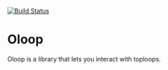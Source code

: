[![Build Status](https://travis-ci.org/agarwal/oloop.svg?branch=master)](https://travis-ci.org/agarwal/oloop)

Oloop
=====

Oloop is a library that lets you interact with toploops.
